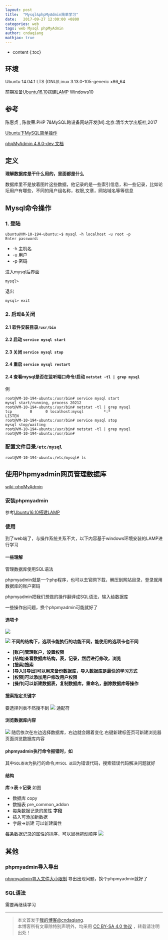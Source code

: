 ```yaml
---
layout: post
title:  "Mysql&phpMyAdmin简单学习"
date:   2017-09-27 12:00:00 +0800
categories: web
tags: web Mysql phpMyAdmin
author: cndaqiang
mathjax: true
---
```

* content
{:toc}






## 环境
Ubuntu 14.04.1 LTS (GNU/Linux 3.13.0-105-generic x86_64

前期准备[Ubuntu16.10搭建LAMP](/2017/09/27/ubuntu1604-lamp/)
Windows10 
## 参考
陈惠贞 , 陈俊荣.PHP 7&MySQL跨设备网站开发[M].北京:清华大学出版社,2017

[Ubuntu下MySQL简单操作](http://www.jianshu.com/p/694d7d0a170b)

[phpMyAdmin 4.8.0-dev 文档](https://docs.phpmyadmin.net/zh_CN/latest/#)
## 定义
**理解数据库是干什么用的，里面都是什么**

数据库里不是放着图片这些数据，他记录的是一些索引信息，和一些记录，比如论坛用户有哪些，不同的用户组名称，权限,文章，网站域名等等信息
## Mysql命令操作
### 1. 登陆
```
ubuntu@VM-10-194-ubuntu:~$ mysql -h localhost -u root -p
Enter password: 
```
- -h 主机名
- -u 用户
- -p 密码

进入mysql后界面
```
mysql> 
```
退出
```
mysql> exit
```
### 2. 启动&关闭 
#### 2.1 软件安装目录`/usr/bin`
#### 2.2 启动 `service mysql start`
#### 2.3 关闭 `service mysql stop`
#### 2.4 重启 `service mysql restart`
#### 2.4 查看mysql是否在监听端口命令/启动 `netstat -tl | grep mysql`

例
```
root@VM-10-194-ubuntu:/usr/bin# service mysql start
mysql start/running, process 20212
root@VM-10-194-ubuntu:/usr/bin# netstat -tl | grep mysql
tcp        0      0 localhost:mysql         *:*                     LISTEN     
root@VM-10-194-ubuntu:/usr/bin# service mysql stop
mysql stop/waiting
root@VM-10-194-ubuntu:/usr/bin# netstat -tl | grep mysql
root@VM-10-194-ubuntu:/usr/bin# 
```

### 配置文件目录`/etc/mysql`

```
root@VM-10-194-ubuntu:/etc/mysql# ls
```

## 使用Phpmyadmin网页管理数据库
[wiki-phpMyAdmin](https://zh.wikipedia.org/wiki/PhpMyAdmin)
### 安装phpmyadmin
参考[Ubuntu16.10搭建LAMP](/2017/09/27/ubuntu1604-lamp/)

### 使用 
到了web端了，与操作系统关系不大，以下内容基于windows环境安装的LAMP进行学习
#### 一些理解
管理数据库使用SQL语法

phpmyadmin就是一个php程序，也可以去官网下载，解压到网站目录，登录就用数据库的账户密码

phpmyadmin把我们想做的操作翻译成SQL语法，输入给数据库

一些操作出问题，换个phpmyadmin可能就好了

#### 选项卡


![](http://upload-images.jianshu.io/upload_images/4575564-6c8daa72d915318f.png?imageMogr2/auto-orient/strip%7CimageView2/2/w/1240)

![](http://upload-images.jianshu.io/upload_images/4575564-02fe259948a1c318.png?imageMogr2/auto-orient/strip%7CimageView2/2/w/1240)
**不同的结构下，选项卡能执行的功能不同，能使用的选项卡也不同**
- **[账户]管理账户，设置权限**
- **[结构]查看数据库结构，表，记录，然后进行修改，浏览**
- **[搜索]搜索**
- **[导入][导出]可以用来备份数据库，导入数据库是最快的学习方式**
- **[权限]可以添加用户修改用户权限**
- **[操作]可以新建数据表，复制数据库，重命名，删除数据库等操作**

#### 搜索指定关键字
要选择列表不然搜不到
![](http://upload-images.jianshu.io/upload_images/4575564-104358253a8e9062.png?imageMogr2/auto-orient/strip%7CimageView2/2/w/1240)
通配符

#### 浏览数据库内容

![](http://upload-images.jianshu.io/upload_images/4575564-b510024ff80e24c4.png?imageMogr2/auto-orient/strip%7CimageView2/2/w/1240)
随后依次在左边选择数据库，右边就会跟着变化
右键新建标签页可新建浏览器页面浏览数据库内容

#### phpmyadmin执行命令报错时，如
[](/uploads/2017/11/phpmyadmin.png)
其中`SQL查询`为执行的命令,`MYSQL 返回`为错误代码，搜索错误代码解决问题就好
#### 结构
**库->表->记录**
如图 
- 数据库 copy
- 数据表 pre_common_addon
- 每条数据记录的属性 **字段**
- 插入可添加新数据
- 字段->新建 可以新建属性

每条数据记录的属性的排序，可以鼠标拖动顺序
![](http://upload-images.jianshu.io/upload_images/4575564-a6d3fa383c084262.png?imageMogr2/auto-orient/strip%7CimageView2/2/w/1240)
## 其他
### phpmyadmin导入导出
[phpmyadmin导入文件大小限制](/2017/10/11/phpmyadmin-import/)
导出出现问题，换个phpmyadmin就好了
### SQL语法
需要再继续学习



------
>本文首发于[我的博客@cndaqiang](https://cndaqiang.github.io/).<br>
>本博客所有文章除特别声明外，均采用 [CC BY-SA 4.0 协议](https://creativecommons.org/licenses/by-sa/4.0/deed.zh) ，转载请注明出处！
